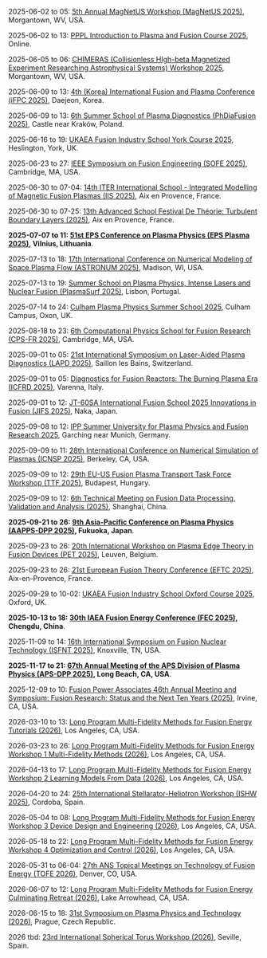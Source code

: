 2025-06-02 to 05: [5th Annual MagNetUS Workshop (MagNetUS 2025)](https://magnetus-2025.pa.ucla.edu "MagNetUS 2025 focuses on magnetized plasmas, covering magnetic confinement, plasma turbulence, and diagnostics. Topics include tokamak physics, astrophysical plasmas, and computational modeling, with applications in fusion energy and space physics, emphasizing experimental and theoretical advancements."), Morgantown, WV, USA.

2025-06-02 to 13: [PPPL Introduction to Plasma and Fusion Course 2025](https://suli.pppl.gov/2025/course/ "This course introduces plasma and fusion science, covering plasma physics, magnetic confinement, and fusion energy principles. Topics include tokamak design, plasma instabilities, and diagnostic techniques, with applications in sustainable energy, emphasizing foundational concepts for fusion research."), Online.

2025-06-05 to 06: [CHIMERAS (Collisionless HIgh-beta Magnetized Experiment Researching Astrophysical Systems) Workshop 2025](https://home.physics.ucla.edu/~sethd/chimeras25wvu/ "CHIMERAS 2025 focuses on collisionless high-beta plasmas, covering magnetic reconnection, turbulence, and astrophysical plasma dynamics. Topics include experimental diagnostics, computational modeling, and applications in solar and astrophysical systems, emphasizing collisionless plasma phenomena."), Morgantown, WV, USA.

2025-06-09 to 13: [4th (Korea) International Fusion and Plasma Conference (iFPC 2025)](https://i-fpc.org/2025/), Daejeon, Korea.

2025-06-09 to 13: [6th Summer School of Plasma Diagnostics (PhDiaFusion 2025)](https://phdia2025.ifj.edu.pl/ "PhDiaFusion 2025 focuses on plasma diagnostics, covering spectroscopy, interferometry, and particle diagnostics. Topics include fusion plasma measurements, diagnostic calibration, and applications in magnetic confinement, emphasizing practical training in plasma diagnostic techniques."), Castle near Kraków, Poland.

2025-06-16 to 19: [UKAEA Fusion Industry School York Course 2025](https://fusion-cdt.ac.uk/fusion-industry-school/ "This course focuses on fusion energy, covering plasma physics, magnetic confinement, and fusion reactor technologies. Topics include tokamak operations, plasma diagnostics, and materials for fusion, emphasizing practical training for industry applications in sustainable energy."), Heslington, York, UK.

2025-06-23 to 27: [IEEE Symposium on Fusion Engineering (SOFE 2025)](https://plasmafusion.eventsair.com/sofe2025/ "SOFE 2025 focuses on fusion engineering, covering magnetic confinement, plasma heating, and reactor design. Topics include tokamak technologies, fusion materials, and diagnostics, with applications in sustainable energy, emphasizing engineering advancements for fusion power."), Cambridge, MA, USA.

2025-06-30 to 07-04: [14th ITER International School - Integrated Modelling of Magnetic Fusion Plasmas (IIS 2025)](https://iis2025.sciencesconf.org/ "IIS 2025 focuses on integrated modeling of magnetic fusion plasmas, covering plasma turbulence, transport, and confinement. Topics include tokamak simulations, diagnostic integration, and applications in fusion reactor design, emphasizing computational and experimental fusion modeling."), Aix en Provence, France.

2025-06-30 to 07-25: [13th Advanced School Festival De Théorie: Turbulent Boundary Layers (2025)](https://festival-theorie.org/ "This school focuses on turbulent boundary layers, covering fluid dynamics, turbulence modeling, and plasma interactions. Topics include boundary layer stability, turbulent transport, and applications in aerodynamics and fusion, emphasizing theoretical and computational turbulence studies."), Aix en Provence, France.

**2025-07-07 to 11: [51st EPS Conference on Plasma Physics (EPS Plasma 2025)](https://epsplasma2025.com "EPS Plasma 2025 focuses on plasma physics, covering magnetic confinement, laser-plasma interactions, and plasma diagnostics. Topics include fusion energy, astrophysical plasmas, and plasma processing, emphasizing experimental, theoretical, and computational advancements in plasma science and applications."), Vilnius, Lithuania**.

2025-07-13 to 18: [17th International Conference on Numerical Modeling of Space Plasma Flow (ASTRONUM 2025)](https://space-science.uah.edu/astronum2025/ "ASTRONUM 2025 focuses on numerical modeling of space plasma flows, covering magnetohydrodynamics, particle-in-cell simulations, and astrophysical plasmas. Topics include solar wind, cosmic rays, and applications in space weather, emphasizing computational plasma physics for astrophysical phenomena."), Madison, WI, USA.

2025-07-13 to 19: [Summer School on Plasma Physics, Intense Lasers and Nuclear Fusion (PlasmaSurf 2025)](https://plasmasurf.tecnico.ulisboa.pt/ "PlasmaSurf 2025 focuses on plasma physics, covering laser-plasma interactions, magnetic confinement, and fusion energy. Topics include plasma diagnostics, inertial fusion, and applications in sustainable energy, emphasizing hands-on training in experimental and computational plasma science."), Lisbon, Portugal.

2025-07-14 to 24: [Culham Plasma Physics Summer School 2025](https://culhamsummerschool.org.uk/ "This summer school focuses on plasma physics, covering magnetic confinement, plasma instabilities, and fusion energy. Topics include tokamak physics, plasma diagnostics, and applications in sustainable energy, emphasizing foundational training in experimental and theoretical plasma science."), Culham Campus, Oxon, UK.

2025-08-18 to 23: [6th Computational Physics School for Fusion Research (CPS-FR 2025)](https://sites.google.com/psfc.mit.edu/cps-fr2025 "CPS-FR 2025 focuses on computational plasma physics, covering magnetohydrodynamics, kinetic simulations, and fusion modeling. Topics include tokamak simulations, plasma turbulence, and applications in fusion energy, emphasizing computational techniques for advancing fusion research and reactor design."), Cambridge, MA, USA.

2025-09-01 to 05: [21st International Symposium on Laser-Aided Plasma Diagnostics (LAPD 2025)](https://lapd21.epfl.ch "LAPD 2025 focuses on laser-aided plasma diagnostics, covering laser spectroscopy, Thomson scattering, and plasma imaging. Topics include applications in fusion research, astrophysical plasmas, and plasma processing, emphasizing advanced laser-based techniques for plasma characterization."), Saillon les Bains, Switzerland.

2025-09-01 to 05: [Diagnostics for Fusion Reactors: The Burning Plasma Era (ICFRD 2025)](https://icpc.it/diagnostics/diagnostics-for-fusion-reactors-the-burning-plasma-era/ "ICFRD 2025 focuses on fusion reactor diagnostics, covering neutron detection, plasma imaging, and magnetic diagnostics. Topics include burning plasma measurements, real-time control, and applications in fusion energy, emphasizing advanced diagnostic techniques for next-generation fusion reactors."), Varenna, Italy.

2025-09-01 to 12: [JT-60SA International Fusion School 2025 Innovations in Fusion (JIFS 2025)](https://indico.euro-fusion.org/event/3385/ "JIFS 2025 focuses on fusion innovations, covering tokamak physics, plasma confinement, and fusion reactor design. Topics include advanced diagnostics, materials for fusion, and applications in sustainable energy, emphasizing training in computational and experimental fusion science."), Naka, Japan.

2025-09-08 to 12: [IPP Summer University for Plasma Physics and Fusion Research 2025](https://www.ipp.mpg.de/summeruni "This summer university focuses on plasma physics and fusion, covering magnetic confinement, plasma instabilities, and fusion diagnostics. Topics include tokamak physics, stellarators, and applications in sustainable energy, emphasizing training in experimental and computational fusion science."), Garching near Munich, Germany.

2025-09-09 to 11: [28th International Conference on Numerical Simulation of Plasmas (ICNSP 2025)](https://pls.llnl.gov/about/events/28th-international-conference-numerical-simulation-plasmas "ICNSP 2025 focuses on numerical plasma simulations, covering particle-in-cell methods, magnetohydrodynamics, and kinetic modeling. Topics include applications in fusion, space plasmas, and plasma processing, emphasizing computational techniques for understanding complex plasma dynamics."), Berkeley, CA, USA.

2025-09-09 to 12: [29th EU-US Fusion Plasma Transport Task Force Workshop (TTF 2025)](https://ttf2025.ek.hun-ren.hu "TTF 2025 focuses on fusion plasma transport, covering turbulence, neoclassical transport, and plasma confinement. Topics include applications in tokamaks, stellarators, and fusion reactor design, emphasizing computational and experimental studies of plasma transport phenomena."), Budapest, Hungary.

2025-09-09 to 12: [6th Technical Meeting on Fusion Data Processing, Validation and Analysis (2025)](https://iaea.org/events/evt2405091 "This meeting focuses on fusion data processing, covering data validation, machine learning, and real-time analysis. Topics include applications in fusion diagnostics, plasma control, and reactor monitoring, emphasizing computational methods for handling large-scale fusion experimental data."), Shanghai, China.

**2025-09-21 to 26: [9th Asia-Pacific Conference on Plasma Physics (AAPPS-DPP 2025)](https://aappsdpp.org/AAPPSDPPF/Meetings.html "AAPPS-DPP 2025 explores plasma physics, covering magnetic confinement, laser-plasma interactions, and astrophysical plasmas. Topics include fusion energy, plasma diagnostics, and applications in materials processing, emphasizing experimental, theoretical, and computational plasma science advancements."), Fukuoka, Japan**.

2025-09-23 to 26: [20th International Workshop on Plasma Edge Theory in Fusion Devices (PET 2025)](https://pet2025.com/ "PET 2025 focuses on plasma edge theory, covering divertor physics, plasma-wall interactions, and edge turbulence. Topics include applications in tokamak and stellarator design, emphasizing computational and theoretical models for optimizing fusion plasma edge conditions."), Leuven, Belgium.

2025-09-23 to 26: [21st European Fusion Theory Conference (EFTC 2025)](https://indico.global/event/13788/ "EFTC 2025 focuses on fusion theory, covering plasma confinement, instabilities, and transport. Topics include applications in magnetic fusion, stellarators, and fusion reactor modeling, emphasizing theoretical and computational advances in fusion plasma physics and technology."), Aix-en-Provence, France.

2025-09-29 to 10-02: [UKAEA Fusion Industry School Oxford Course 2025](https://fusion-cdt.ac.uk/fusion-industry-school/ "This course explores fusion energy, covering plasma physics, magnetic confinement, and reactor design. Topics include tokamak and stellarator technologies, fusion materials, and industrial applications, emphasizing hands-on training in computational and experimental methods for advancing fusion energy development."), Oxford, UK.

**2025-10-13 to 18: [30th IAEA Fusion Energy Conference (FEC 2025)](https://conferences.iaea.org/event/392/ "FEC 2025 explores fusion energy, covering magnetic confinement, inertial fusion, and plasma diagnostics. Topics include tokamak and stellarator advancements, fusion materials, and reactor technologies, emphasizing experimental, theoretical, and computational progress toward sustainable fusion energy."), Chengdu, China**.

2025-11-09 to 14: [16th International Symposium on Fusion Nuclear Technology (ISFNT 2025)](https://isfnt-16.ornl.gov "ISFNT 2025 explores fusion nuclear technology, covering neutronics, tritium breeding, and reactor materials. Topics include applications in fusion power plants, plasma diagnostics, and safety, emphasizing experimental and computational advancements for practical fusion energy systems."), Knoxville, TN, USA.

**2025-11-17 to 21: [67th Annual Meeting of the APS Division of Plasma Physics (APS-DPP 2025)](https://engage.aps.org/dpp/meetings/annual-meeting "APS-DPP 2025 focuses on plasma physics, covering magnetic confinement, laser-plasma interactions, and plasma astrophysics. Topics include fusion energy, plasma diagnostics, and applications in materials processing, emphasizing experimental, theoretical, and computational plasma science advancements."), Long Beach, CA, USA**.

2025-12-09 to 10: [Fusion Power Associates 46th Annual Meeting and Symposium: Fusion Research: Status and the Next Ten Years (2025)](https://fusionpower.org/RegistrationForm.html "This symposium explores fusion research, covering plasma confinement, fusion reactor designs, and materials. Topics include advancements in tokamaks, inertial fusion, and fusion energy roadmaps, emphasizing experimental, theoretical, and computational progress for the next decade of fusion development."), Irvine, CA, USA.

2026-03-10 to 13: [Long Program Multi-Fidelity Methods for Fusion Energy Tutorials (2026)](https://www.ipam.ucla.edu/programs/long-programs/multi-fidelity-methods-for-fusion-energy/?tab=activities "This program explores multi-fidelity methods for fusion energy, covering plasma modeling, uncertainty quantification, and machine learning. Topics include applications in tokamak design, plasma diagnostics, and fusion reactors, emphasizing computational techniques for efficient fusion simulations."), Los Angeles, CA, USA.

2026-03-23 to 26: [Long Program Multi-Fidelity Methods for Fusion Energy Workshop 1 Multi-Fidelity Methods (2026)](https://www.ipam.ucla.edu/programs/long-programs/multi-fidelity-methods-for-fusion-energy/?tab=activities "This workshop explores multi-fidelity methods for fusion, covering low- and high-fidelity plasma models, surrogate modeling, and data fusion. Topics include applications in fusion reactor design and plasma control, emphasizing computational techniques for efficient and accurate fusion simulations."), Los Angeles, CA, USA.

2026-04-13 to 17: [Long Program Multi-Fidelity Methods for Fusion Energy Workshop 2 Learning Models From Data (2026)](https://www.ipam.ucla.edu/programs/long-programs/multi-fidelity-methods-for-fusion-energy/?tab=activities "This workshop explores data-driven multi-fidelity methods for fusion, covering machine learning, Gaussian processes, and model calibration. Topics include applications in plasma diagnostics, fusion reactor optimization, and predictive modeling, emphasizing computational methods for learning from fusion data."), Los Angeles, CA, USA.

2026-04-20 to 24: [25th International Stellarator-Heliotron Workshop (ISHW 2025)](https://ipp.mpg.de/4022808/ISHW "ISHW 2025 focuses on stellarator and heliotron fusion, covering plasma confinement, magnetic field optimization, and turbulence. Topics include applications in fusion reactor design and plasma diagnostics, emphasizing computational and experimental advancements in stellarator-heliotron technologies."), Cordoba, Spain.

2026-05-04 to 08: [Long Program Multi-Fidelity Methods for Fusion Energy Workshop 3 Device Design and Engineering (2026)](https://www.ipam.ucla.edu/programs/long-programs/multi-fidelity-methods-for-fusion-energy/?tab=activities "This workshop explores multi-fidelity methods for fusion device design, covering plasma-material interactions, reactor engineering, and computational modeling. Topics include tokamak and stellarator optimization, emphasizing computational techniques for efficient design and engineering of fusion energy systems."), Los Angeles, CA, USA.

2026-05-18 to 22: [Long Program Multi-Fidelity Methods for Fusion Energy Workshop 4 Optimization and Control (2026)](https://www.ipam.ucla.edu/programs/long-programs/multi-fidelity-methods-for-fusion-energy/?tab=activities "This workshop explores optimization and control in fusion energy, covering multi-fidelity modeling, plasma control, and reactor optimization. Topics include real-time plasma stabilization and fusion device performance, emphasizing computational methods for efficient control and optimization strategies."), Los Angeles, CA, USA.

2026-05-31 to 06-04: [27th ANS Topical Meetings on Technology of Fusion Energy (TOFE 2026)](https://ans.org/meetings/view-398/ "TOFE 2026 focuses on fusion energy technology, covering plasma confinement, neutronics, and reactor systems. Topics include tokamak advancements, fusion materials, and energy extraction, emphasizing experimental and computational progress toward practical fusion power generation."), Denver, CO, USA.

2026-06-07 to 12: [Long Program Multi-Fidelity Methods for Fusion Energy Culminating Retreat (2026)](https://www.ipam.ucla.edu/programs/long-programs/multi-fidelity-methods-for-fusion-energy/?tab=activities "This retreat synthesizes multi-fidelity methods for fusion, covering plasma modeling, reactor design, and uncertainty quantification. Topics include integrating low- and high-fidelity models for fusion energy, emphasizing computational strategies for advancing fusion research and technology development."), Lake Arrowhead, CA, USA.

2026-06-15 to 18: [31st Symposium on Plasma Physics and Technology (2026)](https://www.plasmaconference.cz/ "This symposium explores plasma physics, covering magnetic confinement, plasma diagnostics, and low-temperature plasmas. Topics include fusion energy, plasma processing, and biomedical applications, emphasizing experimental and computational advancements in plasma science and technology."), Prague, Czech Republic.

2026 tbd: [23rd International Spherical Torus Workshop (2026)](https://sites.google.com/a/pppl.gov/iea-st/st-workshops "This workshop focuses on spherical torus fusion, covering plasma confinement, stability, and heating. Topics include spherical tokamak and compact reactor designs, emphasizing experimental and computational advancements for efficient fusion energy development and optimization."), Seville, Spain.

